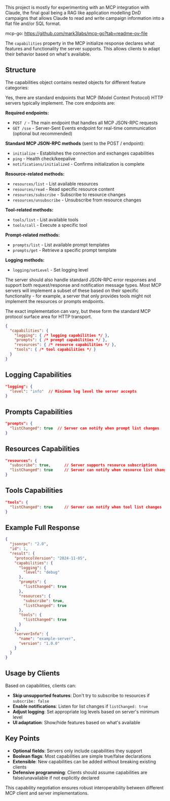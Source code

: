 This project is mostly for experimenting with an MCP integration with Claude, the final goal being a RAG like application modelling DnD campaigns that allows Claude to read and write campaign information into a flat file and/or SQL format.

mcp-go: https://github.com/mark3labs/mcp-go?tab=readme-ov-file


The `capabilities` property in the MCP initialize response declares what features and functionality the server supports. This allows clients to adapt their behavior based on what's available.

## Structure
The capabilities object contains nested objects for different feature categories:



Yes, there are standard endpoints that MCP (Model Context Protocol) HTTP servers typically implement. The core endpoints are:

**Required endpoints:**
- `POST /` - The main endpoint that handles all MCP JSON-RPC requests
- `GET /sse` - Server-Sent Events endpoint for real-time communication (optional but recommended)

**Standard MCP JSON-RPC methods** (sent to the POST / endpoint):
- `initialize` - Establishes the connection and exchanges capabilities
- `ping` - Health check/keepalive
- `notifications/initialized` - Confirms initialization is complete

**Resource-related methods:**
- `resources/list` - List available resources
- `resources/read` - Read specific resource content
- `resources/subscribe` - Subscribe to resource changes
- `resources/unsubscribe` - Unsubscribe from resource changes

**Tool-related methods:**
- `tools/list` - List available tools
- `tools/call` - Execute a specific tool

**Prompt-related methods:**
- `prompts/list` - List available prompt templates
- `prompts/get` - Retrieve a specific prompt template

**Logging methods:**
- `logging/setLevel` - Set logging level

The server should also handle standard JSON-RPC error responses and support both request/response and notification message types. Most MCP servers will implement a subset of these based on their specific functionality - for example, a server that only provides tools might not implement the resources or prompts endpoints.

The exact implementation can vary, but these form the standard MCP protocol surface area for HTTP transport.

```json
{
  "capabilities": {
    "logging": { /* logging capabilities */ },
    "prompts": { /* prompt capabilities */ },
    "resources": { /* resource capabilities */ },
    "tools": { /* tool capabilities */ }
  }
}
```

## Logging Capabilities
```json
"logging": {
  "level": "info"  // Minimum log level the server accepts
}
```

## Prompts Capabilities
```json
"prompts": {
  "listChanged": true  // Server can notify when prompt list changes
}
```

## Resources Capabilities
```json
"resources": {
  "subscribe": true,      // Server supports resource subscriptions
  "listChanged": true     // Server can notify when resource list changes
}
```

## Tools Capabilities
```json
"tools": {
  "listChanged": true     // Server can notify when tool list changes
}
```

## Example Full Response
```json
{
  "jsonrpc": "2.0",
  "id": 1,
  "result": {
    "protocolVersion": "2024-11-05",
    "capabilities": {
      "logging": {
        "level": "debug"
      },
      "prompts": {
        "listChanged": true
      },
      "resources": {
        "subscribe": true,
        "listChanged": true
      },
      "tools": {
        "listChanged": true
      }
    },
    "serverInfo": {
      "name": "example-server",
      "version": "1.0.0"
    }
  }
}
```

## Usage by Clients
Based on capabilities, clients can:
- **Skip unsupported features**: Don't try to subscribe to resources if `subscribe: false`
- **Enable notifications**: Listen for list changes if `listChanged: true`
- **Adjust logging**: Set appropriate log levels based on server's minimum level
- **UI adaptation**: Show/hide features based on what's available

## Key Points
- **Optional fields**: Servers only include capabilities they support
- **Boolean flags**: Most capabilities are simple true/false declarations
- **Extensible**: New capabilities can be added without breaking existing clients
- **Defensive programming**: Clients should assume capabilities are false/unavailable if not explicitly declared

This capability negotiation ensures robust interoperability between different MCP client and server implementations.



